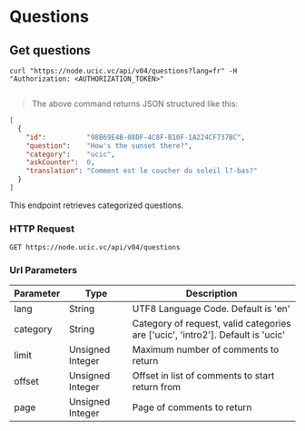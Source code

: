 # Questions 

## Get questions

```shell
curl "https://node.ucic.vc/api/v04/questions?lang=fr" -H "Authorization: <AUTHORIZATION_TOKEN>"
```

```javascript
```

> The above command returns JSON structured like this:

```json
[
  {
    "id":          "98B69E4B-08DF-4C8F-B10F-1A224CF737BC",
    "question":    "How's the sunset there?",
    "category":    "ucic",
    "askCounter":  0,
    "translation": "Comment est le coucher du soleil l?-bas?"
  }
]
```

This endpoint retrieves categorized questions.

### HTTP Request

`GET https://node.ucic.vc/api/v04/questions`

### Url Parameters

Parameter | Type | Description
--------- | ---- | -----------
lang | String | UTF8 Language Code.  Default is 'en'
category | String | Category of request, valid categories are ['ucic', 'intro2'].  Default is 'ucic'
limit | Unsigned Integer | Maximum number of comments to return
offset | Unsigned Integer | Offset in list of comments to start return from
page | Unsigned Integer | Page of comments to return

